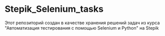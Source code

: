 # Stepik_Selenium_tasks
Этот репозиторий создан в качестве хранения решений задач из курса "Автоматизация тестирования с помощью Selenium и Python" на Stepik 
